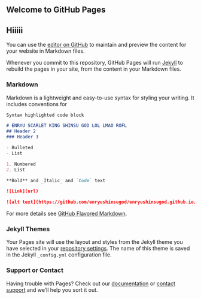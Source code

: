 ## Welcome to GitHub Pages
## Hiiiii
You can use the [editor on GitHub](https://github.com/enryushinsugod/enryushinsugod.github.io/edit/main/index.md) to maintain and preview the content for your website in Markdown files.

Whenever you commit to this repository, GitHub Pages will run [Jekyll](https://jekyllrb.com/) to rebuild the pages in your site, from the content in your Markdown files.

### Markdown

Markdown is a lightweight and easy-to-use syntax for styling your writing. It includes conventions for

```markdown
Syntax highlighted code block

# ENRYU SCARLET KING SHINSU GOD LOL LMAO ROFL
## Header 2
### Header 3

- Bulleted
- List

1. Numbered
2. List

**Bold** and _Italic_ and `Code` text

![Link](url) 

![alt text](https://github.com/enryushinsugod/enryushinsugod.github.io/enryu.png)
```

For more details see [GitHub Flavored Markdown](https://guides.github.com/features/mastering-markdown/).

### Jekyll Themes

Your Pages site will use the layout and styles from the Jekyll theme you have selected in your [repository settings](https://github.com/enryushinsugod/enryushinsugod.github.io/settings/pages). The name of this theme is saved in the Jekyll `_config.yml` configuration file.

### Support or Contact

Having trouble with Pages? Check out our [documentation](https://docs.github.com/categories/github-pages-basics/) or [contact support](https://support.github.com/contact) and we’ll help you sort it out.
